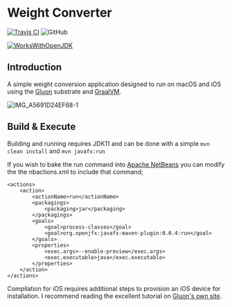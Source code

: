 # Weight Converter 

[![Travis CI](https://api.travis-ci.org/cbm64chris/weight-converter.svg?branch=master)](https://travis-ci.org/cbm64chris/weight-converter)
![GitHub](https://img.shields.io/github/license/cbm64chris/weight-converter)

[![WorksWithOpenJDK](https://github.com/foojayio/badges/raw/main/works_with_openjdk/WorksWithOpenJDK-80.png)](https://foojay.io/works-with-openjdk)

## Introduction

A simple weight conversion application designed to run on macOS and iOS using the [Gluon](https://github.com/gluonhq/client-samples) substrate and [GraalVM](https://github.com/oracle/graal).

![IMG_A5691D24EF68-1](https://user-images.githubusercontent.com/20171342/133999088-b8c8cd1a-d7b4-4df9-833b-043aa9e1d0a1.jpeg)

## Build & Execute

Building and running requires JDK11 and can be done with a simple ```mvn clean install``` and ```mvn javafx:run```

If you wish to bake the run command into [Apache NetBeans](https://netbeans.apache.org) you can modify the the nbactions.xml to include that command;

```
<actions>
    <action>
        <actionName>run</actionName>
        <packagings>
            <packaging>jar</packaging>
        </packagings>
        <goals>
            <goal>process-classes</goal>
            <goal>org.openjfx:javafx-maven-plugin:0.0.4:run</goal>
        </goals>
        <properties>
            <exec.args>--enable-preview</exec.args>
            <exec.executable>java</exec.executable>
        </properties>
    </action>
</actions>
```

Compilation for iOS requires additional steps to provision an iOS device for installation. I recommend reading the excellent tutorial on [Gluon's own site](https://docs.gluonhq.com/client/#_overview).
